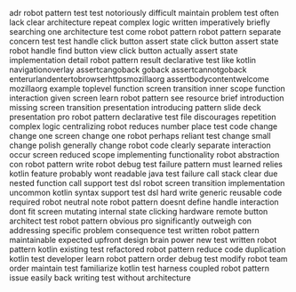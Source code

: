 adr robot pattern test test notoriously difficult maintain problem test often lack clear architecture repeat complex logic written imperatively briefly searching one architecture test come robot pattern robot pattern separate concern test test handle click button assert state click button assert state robot handle find button view click button actually assert state implementation detail robot pattern result declarative test like kotlin navigationoverlay assertcangoback goback assertcannotgoback enterurlandentertobrowserhttpsmozillaorg assertbodycontentwelcome mozillaorg example toplevel function screen transition inner scope function interaction given screen learn robot pattern see resource brief introduction missing screen transition presentation introducing pattern slide deck presentation pro robot pattern declarative test file discourages repetition complex logic centralizing robot reduces number place test code change change one screen change one robot perhaps reliant test change small change polish generally change robot code clearly separate interaction occur screen reduced scope implementing functionality robot abstraction con robot pattern write robot debug test failure pattern must learned relies kotlin feature probably wont readable java test failure call stack clear due nested function call support test dsl robot screen transition implementation uncommon kotlin syntax support test dsl hard write generic reusable code required robot neutral note robot pattern doesnt define handle interaction dont fit screen mutating internal state clicking hardware remote button architect test robot pattern obvious pro significantly outweigh con addressing specific problem consequence test written robot pattern maintainable expected upfront design brain power new test written robot pattern kotlin existing test refactored robot pattern reduce code duplication kotlin test developer learn robot pattern order debug test modify robot team order maintain test familiarize kotlin test harness coupled robot pattern issue easily back writing test without architecture